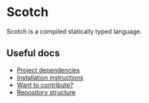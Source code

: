 # Scotch

Scotch is a compiled statically typed language.

## Useful docs

* [Project dependencies](./docs/DEPENDENCIES.md)
* [Installation instructions](./docs/INSTALL.md)
* [Want to contribute?](./docs/CONTRIBUTING.md)
* [Repository structure](./docs/ORGANISATOIN.md)
